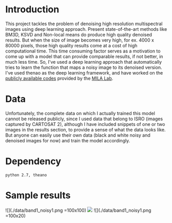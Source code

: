 # Introduction
This project tackles the problem of denoising high resolution multispectral images using deep learning approach. Present state-of-the-art methods like BM3D, KSVD and Non-local means do produce high quality denoised results. But when the size of image becomes very high, for ex. 4000 x 80000 pixels, those high quality results come at a cost of high computational time. This time consuming factor serves as a motivation to come up with a model that can provide comparable results, if not better, in much less time. So, I've used a deep learning approach that automatically tries to learn the function that maps a noisy image to its denoised version. I've used thenao as the deep learning framework, and have worked on the [publicly available codes](https://github.com/lisa-lab/DeepLearningTutorials) provided by the [MILA Lab](https://mila.umontreal.ca/). 

# Data
Unfortunately, the complete data on which I actually trained this model cannot be released publicly, since I used data that belong to ISRO (images captured by CARTOSAT 2), although I have included snippets of one or two images in the results section, to provide a sense of what the data looks like. But anyone can easily use their own data (black and white noisy and denoised images for now) and train the model accordingly.

# Dependency
```
python 2.7, theano
```
# Sample results

![](./data/band1_noisy1.png =100x100) ![](/data/band1_denoised1.png)
![](./data/band1_noisy1.png =100x20)









